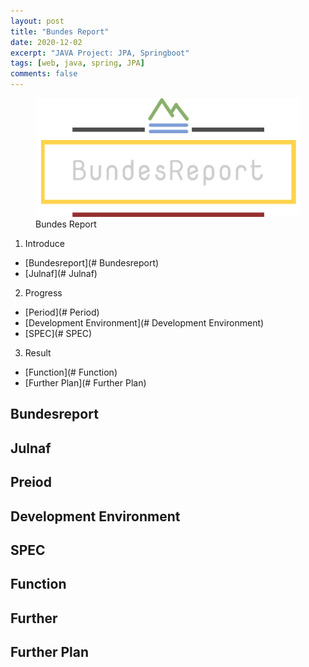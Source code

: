 ```yaml
---
layout: post
title: "Bundes Report"
date: 2020-12-02
excerpt: "JAVA Project: JPA, Springboot"
tags: [web, java, spring, JPA]
comments: false
---
```


  <figure>
	  <a href="/assets/img/posts/bundes_report/bundesreport.png"><img src="/assets/img/posts/bundes_report/bundesreport-logo.png"></a>
	<figcaption>Bundes Report</figcaption>
  </figure>

1. Introduce
  * [Bundesreport](# Bundesreport)
  * [Julnaf](# Julnaf)
2. Progress
  * [Period](# Period)
  * [Development Environment](# Development Environment)
  * [SPEC](# SPEC)
3. Result
  * [Function](# Function)
  * [Further Plan](# Further Plan)

## Bundesreport

## Julnaf

## Preiod

## Development Environment

## SPEC

## Function

## Further

## Further Plan
